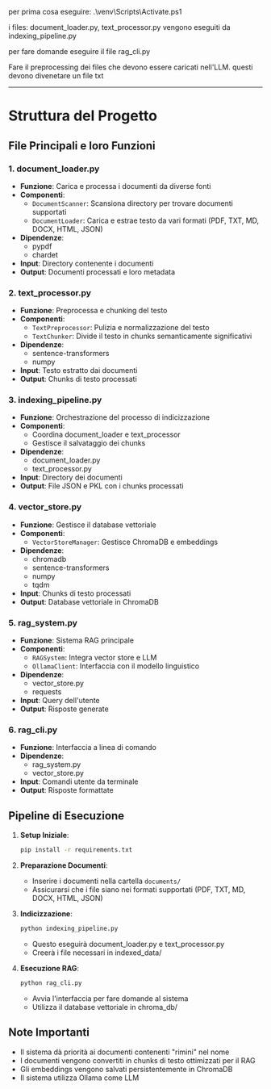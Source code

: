 
per prima cosa eseguire:    .\venv\Scripts\Activate.ps1

i files: document_loader.py, text_processor.py vengono eseguiti da indexing_pipeline.py

per fare domande eseguire il file rag_cli.py


Fare il preprocessing dei files che devono essere caricati nell'LLM. 
    questi devono divenetare un file txt





















---------------------

# Struttura del Progetto

## File Principali e loro Funzioni

### 1. document_loader.py
- **Funzione**: Carica e processa i documenti da diverse fonti
- **Componenti**:
  - `DocumentScanner`: Scansiona directory per trovare documenti supportati
  - `DocumentLoader`: Carica e estrae testo da vari formati (PDF, TXT, MD, DOCX, HTML, JSON)
- **Dipendenze**:
  - pypdf
  - chardet
- **Input**: Directory contenente i documenti
- **Output**: Documenti processati e loro metadata

### 2. text_processor.py
- **Funzione**: Preprocessa e chunking del testo
- **Componenti**:
  - `TextPreprocessor`: Pulizia e normalizzazione del testo
  - `TextChunker`: Divide il testo in chunks semanticamente significativi
- **Dipendenze**:
  - sentence-transformers
  - numpy
- **Input**: Testo estratto dai documenti
- **Output**: Chunks di testo processati

### 3. indexing_pipeline.py
- **Funzione**: Orchestrazione del processo di indicizzazione
- **Componenti**:
  - Coordina document_loader e text_processor
  - Gestisce il salvataggio dei chunks
- **Dipendenze**:
  - document_loader.py
  - text_processor.py
- **Input**: Directory dei documenti
- **Output**: File JSON e PKL con i chunks processati

### 4. vector_store.py
- **Funzione**: Gestisce il database vettoriale
- **Componenti**:
  - `VectorStoreManager`: Gestisce ChromaDB e embeddings
- **Dipendenze**:
  - chromadb
  - sentence-transformers
  - numpy
  - tqdm
- **Input**: Chunks di testo processati
- **Output**: Database vettoriale in ChromaDB

### 5. rag_system.py
- **Funzione**: Sistema RAG principale
- **Componenti**:
  - `RAGSystem`: Integra vector store e LLM
  - `OllamaClient`: Interfaccia con il modello linguistico
- **Dipendenze**:
  - vector_store.py
  - requests
- **Input**: Query dell'utente
- **Output**: Risposte generate

### 6. rag_cli.py
- **Funzione**: Interfaccia a linea di comando
- **Dipendenze**:
  - rag_system.py
  - vector_store.py
- **Input**: Comandi utente da terminale
- **Output**: Risposte formattate

## Pipeline di Esecuzione

1. **Setup Iniziale**:
   ```bash
   pip install -r requirements.txt
   ```

2. **Preparazione Documenti**:
   - Inserire i documenti nella cartella `documents/`
   - Assicurarsi che i file siano nei formati supportati (PDF, TXT, MD, DOCX, HTML, JSON)

3. **Indicizzazione**:
   ```python
   python indexing_pipeline.py
   ```
   - Questo eseguirà document_loader.py e text_processor.py
   - Creerà i file necessari in indexed_data/

4. **Esecuzione RAG**:
   ```python
   python rag_cli.py
   ```
   - Avvia l'interfaccia per fare domande al sistema
   - Utilizza il database vettoriale in chroma_db/

## Note Importanti
- Il sistema dà priorità ai documenti contenenti "rimini" nel nome
- I documenti vengono convertiti in chunks di testo ottimizzati per il RAG
- Gli embeddings vengono salvati persistentemente in ChromaDB
- Il sistema utilizza Ollama come LLM